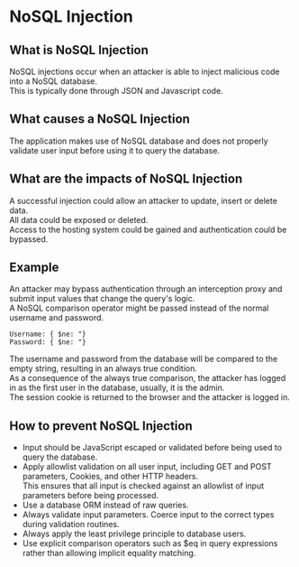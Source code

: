 # NoSQL Injection

## What is NoSQL Injection
NoSQL injections occur when an attacker is able to inject malicious code into a NoSQL database.\
This is typically done through JSON and Javascript code.

## What causes a NoSQL Injection
The application makes use of NoSQL database and does not properly validate user input before using it to query the database.

## What are the impacts of NoSQL Injection
A successful injection could allow an attacker to update, insert or delete data.\
All data could be exposed or deleted.\
Access to the hosting system could be gained and authentication could be bypassed.

## Example
An attacker may bypass authentication through an interception proxy and submit input values that change the query's logic.\
A NoSQL comparison operator might be passed instead of the normal username and password.

```
Username: { $ne: "}
Password: { $ne: "}
```

The username and password from the database will be compared to the empty string, resulting in an always true condition.\
As a consequence of the always true comparison, the attacker has logged in as the first user in the database, usually, it is the admin.\
The session cookie is returned to the browser and the attacker is logged in.

## How to prevent NoSQL Injection
- Input should be JavaScript escaped or validated before being used to query the database.
- Apply allowlist validation on all user input, including GET and POST parameters, Cookies, and other HTTP headers.\
  This ensures that all input is checked against an allowlist of input parameters before being processed.
- Use a database ORM instead of raw queries.
- Always validate input parameters. Coerce input to the correct types during validation routines.
- Always apply the least privilege principle to database users.
- Use explicit comparison operators such as $eq in query expressions rather than allowing implicit equality matching.

